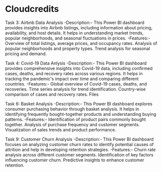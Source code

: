 # Cloudcredits
Task 3: Airbnb Data Analysis
 -Description:- This Power BI dashboard provides insights into Airbnb listings, including information about pricing, availability, and host details. It helps in understanding market trends, popular neighborhoods, and seasonal fluctuations in prices.
 -Features:- Overview of total listings, average prices, and occupancy rates.
Analysis of popular neighborhoods and property types.
Trend analysis for seasonal pricing and demand.

Task 4: Covid-19 Data Anlysis
 -Description:- This Power BI dashboard provides comprehensive insights into Covid-19 data, including confirmed cases, deaths, and recovery rates across various regions. It helps in tracking the pandemic's impact over time and comparing different countries.
 -Features:- Global overview of Covid-19 cases, deaths, and recoveries.
Time series analysis for trend identification.
Country-wise comparison of cases and recovery rates.
Files

Task 6: Basket Analysis
 -Description:- This Power BI dashboard explores consumer purchasing behavior through basket analysis. It helps in identifying frequently bought-together products and understanding buying patterns.
 -Features:- Identification of product pairs commonly bought together.
Analysis of purchase frequency and customer segments.
Visualization of sales trends and product performance.

Task 9: Customer Churn Analysis
 -Description:- This Power BI dashboard focuses on analyzing customer churn rates to identify potential causes of attrition and help in developing retention strategies.
 -Features:- Churn rate analysis across different customer segments.
Identification of key factors influencing customer churn.
Predictive insights to enhance customer retention.
